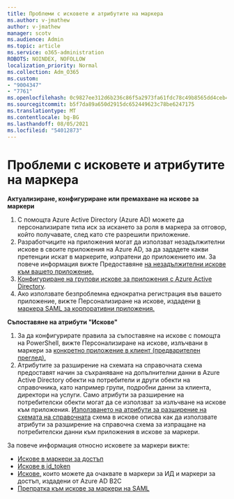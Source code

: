 ```yaml
---
title: Проблеми с исковете и атрибутите на маркера
ms.author: v-jmathew
author: v-jmathew
manager: scotv
ms.audience: Admin
ms.topic: article
ms.service: o365-administration
ROBOTS: NOINDEX, NOFOLLOW
localization_priority: Normal
ms.collection: Adm_O365
ms.custom:
- "9004347"
- "7761"
ms.openlocfilehash: 0c9827ee312d6b236c86f5a2973fa61fdc78c49b8565dd4ceb41f9a3a48140bc
ms.sourcegitcommit: b5f7da89a650d2915dc652449623c78be6247175
ms.translationtype: MT
ms.contentlocale: bg-BG
ms.lasthandoff: 08/05/2021
ms.locfileid: "54012873"
---
```

# <a name="issues-with-token-claims-and-attributes"></a>Проблеми с исковете и атрибутите на маркера

**Актуализиране, конфигуриране или премахване на искове за маркери**

1. С помощта Azure Active Directory (Azure AD) [](https://docs.microsoft.com/azure/active-directory/develop/active-directory-enterprise-app-role-management) можете да персонализирате типа иск за искането за роля в маркера за отговор, който получавате, след като сте разрешили приложение.
2. Разработчиците на приложения могат да използват незадължителни искове в своите приложения на Azure AD, за да зададете какви претенции искат в маркерите, изпратени до приложението им. За повече информация вижте Предоставяне [на незадължителни искове към вашето приложение.](https://docs.microsoft.com/azure/active-directory/develop/active-directory-optional-claims)
3. [Конфигуриране на групови искове за приложения с Azure Active Directory](https://docs.microsoft.com/azure/active-directory/hybrid/how-to-connect-fed-group-claims).
4. Ако използвате безпроблемна еднократна регистрация във вашето приложение, вижте Персонализиране на искове, издадени [в маркера SAML за корпоративни приложения.](https://docs.microsoft.com/azure/active-directory/develop/active-directory-saml-claims-customization)

**Съпоставяне на атрибути "Искове"**

1. За да конфигурирате правила за съпоставяне на искове с помощта на PowerShell, вижте Персонализиране на искове, излъчвани в маркери за [конкретно приложение в клиент (предварителен преглед).](https://docs.microsoft.com/azure/active-directory/develop/active-directory-claims-mapping)
2. Атрибутите за разширение на схемата на справочната схема предоставят начин за съхраняване на допълнителни данни в Azure Active Directory обекти на потребители и други обекти на справочника, като например групи, подробни данни за клиента, директори на услуги. Само атрибути за разширение на потребителски обекти могат да се използват за излъчване на искове към приложения. [Използването на атрибути за разширение на схемата на справочната](https://docs.microsoft.com/azure/active-directory/develop/active-directory-schema-extensions) схема в искове описва как да използвате атрибути за разширение на справочна схема за изпращане на потребителски данни към приложения в искове за маркери.

За повече информация относно исковете за маркери вижте:

- [Искове в маркери за достъп](https://docs.microsoft.com/azure/active-directory/develop/access-tokens#claims-in-access-tokens)
- [Искове в id_token](https://docs.microsoft.com/azure/active-directory/develop/id-tokens#claims-in-an-id_token)
- [Искове,](https://docs.microsoft.com/azure/active-directory-b2c/tokens-overview#claims) които можете да очаквате в маркери за ИД и маркери за достъп, издадени от Azure AD B2C
- [Препратка към искове за маркери на SAML](https://docs.microsoft.com/azure/active-directory/develop/reference-saml-tokens)

